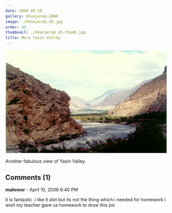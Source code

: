 ```yaml
---
date: 2004-09-19
gallery: khunjerab-2000
image: ./khunjerab_45.jpg
order: 43
thumbnail: ./khunjerab_45-thumb.jpg
title: More Yasin Valley
---
```


![More Yasin Valley](./khunjerab_45.jpg)

Another fabulous view of Yasin Valley.

<div id="comments">

## Comments (1)

<div id="comment">

**mahnoor** - April 10, 2006  6:40 PM

it is fantastic .i like it alot but its not the thing which i needed for homework i wish my teacher gave us homework to draw this pic

</div>

</div>